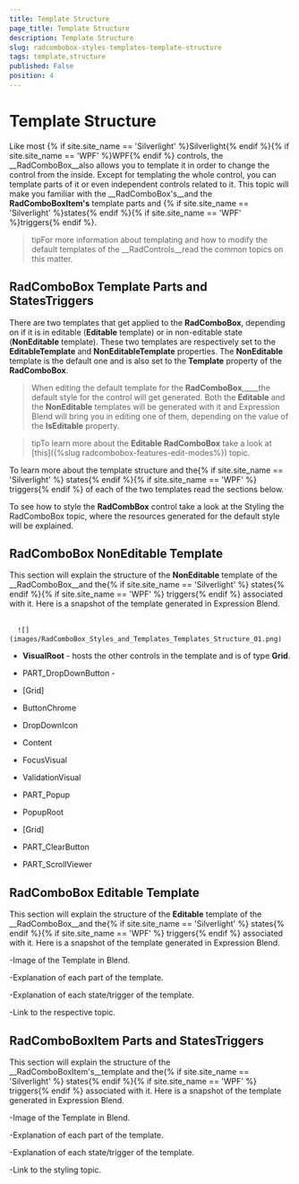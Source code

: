 ```yaml
---
title: Template Structure
page_title: Template Structure
description: Template Structure
slug: radcombobox-styles-templates-template-structure
tags: template,structure
published: False
position: 4
---
```


# Template Structure



Like most {% if site.site_name == 'Silverlight' %}Silverlight{% endif %}{% if site.site_name == 'WPF' %}WPF{% endif %} controls, the __RadComboBox__also allows you to template it in order to change the control from the inside. Except for templating the whole control, you can template parts of it or even independent controls related to it. This topic will make you familiar with the __RadComboBox's__and the __RadComboBoxItem's__ template parts and {% if site.site_name == 'Silverlight' %}states{% endif %}{% if site.site_name == 'WPF' %}triggers{% endif %}.

>tipFor more information about templating and how to modify the default templates of the __RadControls__read the common topics on this matter.

## RadComboBox Template Parts and StatesTriggers

There are two templates that get applied to the __RadComboBox__, depending on if it is in editable (__Editable__ template) or in non-editable state (__NonEditable__ template). These two templates are respectively set to the __EditableTemplate__ and __NonEditableTemplate__ properties. The __NonEditable__ template is the default one and is also set to the __Template__ property of the __RadComboBox__.

>When editing the default template for the __RadComboBox__,____the default style for the control will get generated. Both the __Editable__ and the __NonEditable__ templates will be generated with it and Expression Blend will bring you in editing one of them, depending on the value of the __IsEditable__ property.

>tipTo learn more about the __Editable RadComboBox__ take a look at [this]({%slug radcombobox-features-edit-modes%}) topic.

To learn more about the template structure and the{% if site.site_name == 'Silverlight' %} states{% endif %}{% if site.site_name == 'WPF' %} triggers{% endif %} of each of the two templates read the sections below.

To see how to style the __RadCombBox__ control take a look at the Styling the RadComboBox topic, where the resources generated for the default style will be explained.

## RadComboBox NonEditable Template

This section will explain the structure of the __NonEditable__ template of the __RadComboBox__and the{% if site.site_name == 'Silverlight' %} states{% endif %}{% if site.site_name == 'WPF' %} triggers{% endif %} associated with it. Here is a snapshot of the template generated in Expression Blend.




         
      ![](images/RadComboBox_Styles_and_Templates_Templates_Structure_01.png)

* __VisualRoot__ - hosts the other controls in the template and is of type __Grid__.

* PART_DropDownButton - 

* [Grid]

* ButtonChrome

* DropDownIcon

* Content

* FocusVisual

* ValidationVisual

* PART_Popup

* PopupRoot

* [Grid]

* PART_ClearButton

* PART_ScrollViewer

## RadComboBox Editable Template

This section will explain the structure of the __Editable__ template of the __RadComboBox__and the{% if site.site_name == 'Silverlight' %} states{% endif %}{% if site.site_name == 'WPF' %} triggers{% endif %} associated with it. Here is a snapshot of the template generated in Expression Blend.

-Image of the Template in Blend.

-Explanation of each part of the template.

-Explanation of each state/trigger of the template.

-Link to the respective topic.

## RadComboBoxItem Parts and StatesTriggers

This section will explain the structure of the __RadComboBoxItem's__template and the{% if site.site_name == 'Silverlight' %} states{% endif %}{% if site.site_name == 'WPF' %} triggers{% endif %} associated with it. Here is a snapshot of the template generated in Expression Blend.

-Image of the Template in Blend.

-Explanation of each part of the template.

-Explanation of each state/trigger of the template.

-Link to the styling topic.
